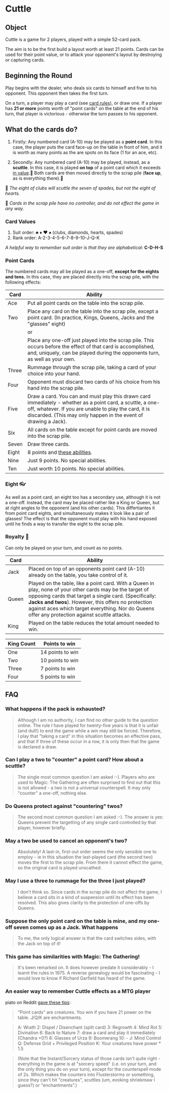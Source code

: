 Cuttle 
======

Object 
------

Cuttle is a game for 2 players, played with a simple 52-card pack.

The aim is to be the first build a layout worth at least 21 points. Cards can be used for their point value, or to attack your opponent's layout by destroying or capturing cards.


Beginning the Round
-------------------

Play begins with the dealer, who deals six cards to himself and five to his opponent. This opponent then takes the first turn.

On a turn, a player may play a card (see [card rules](#what-do-the-cards-do)), or draw one. If a player has **21 or more** points worth of "point cards" on the table at the end of his turn, that player is victorious - otherwise the turn passes to his opponent.

What do the cards do?
---------------------

1. Firstly: Any numbered card (A-10) may be played as a **point card**. In this case, the player puts the card face-up on the table in front of him, and it is worth as many points as the are spots on its face (1 for an ace, etc).

2. Secondly: Any numbered card (A-10) may be played, instead, as a **scuttle**. In this case, it is played **on top** of a point card which it exceeds [in value](#card-values).:small_orange_diamond: Both cards are then moved directly to the scrap pile (**face up**, as is everything there).:small_blue_diamond:

:small_orange_diamond: _The eight of clubs will scuttle the seven of spades, but not the eight of hearts._

:small_blue_diamond: _Cards in the scrap pile have no controller, and do not effect the game in any way._


### Card Values

1. Suit order: :clubs: :diamonds: :hearts: :spades: (clubs, diamonds, hearts, spades)
2. Rank order: A-2-3-4-5-6-7-8-9-10-J-Q-K

_A helpful way to remember suit order is that they are alphabetical:_ **C-D-H-S**


### Point Cards

The numbered cards may all be played as a one-off, **except for the eights and tens.** In this case, they are placed directly into the scrap pile, with the following effects:

Card  | Ability
----  | -------
Ace   | Put all point cards on the table into the scrap pile.
Two   | Place any card on the table into the scrap pile, except a point card. (In practice, Kings, Queens, Jacks and the "glasses" eight)
      | or
      | Place any one-off just played into the scrap pile. This occurs before the effect of that card is accomplished, and, uniquely, can be played during the opponents turn, as well as your own.
Three | Rummage through the scrap pile, taking a card of your choice into your hand.
Four  | Opponent must discard two cards of his choice from his hand into the scrap pile.
Five  | Draw a card. You can and must play this drawn card immediately - whether as a point card, a scuttle, a one-off, whatever. If you are unable to play the card, it is discarded. (This may only happen in the event of drawing a Jack).
Six   | All cards on the table except for point cards are moved into the scrap pile.
Seven | Draw three cards.
Eight | 8 points and [these abilities](#eight-eyeglasses).
Nine  | Just 9 points. No special abilities.
Ten | Just worth 10 points. No special abilities.

### Eight :eyeglasses:

As well as a point card, an eight too has a secondary use, although it is not a one-off. Instead, the card may be placed rather like a King or Queen, but at right angles to the opponent (and his other cards). This differtiantes it from point card eights, and simultaneously makes it look like a pair of glasses! The effect is that the opponent must play with his hand exposed until he finds a way to transfer the eight to the scrap pile.

### Royalty :crown:

Can only be played on your turn, and count as no points.

Card  | Ability
----  | -------
Jack  | Placed on top of an opponents point card (A-10) already on the table, you take control of it.
Queen | Played on the table, like a point card. With a Queen in play, none of your other cards may be the target of opposing cards that target a single card. (Specifically: **Jacks and twos**). However, this offers no protection against aces which target everything. Nor do Queens offer any protection against scuttle attacks.
King  | Played on the table reduces the total amount needed to win. 

King Count  | Points to win
----  | -------
One   | 14 points to win
Two   | 10 points to win
Three | 7 points to win
Four  | 5 points to win

FAQ
---

### What happens if the pack is exhausted?

> Although I am no authority, I can find no other guide to the question online. The rule I have played for twenty-five years is that it is unfair (and dull!) to end the game while a win may still be forced. Therefore, I play that "taking a card" in this situation becomes an effective pass, and that if three of these occur in a row, it is only then that the game is declared a draw.

### Can I play a two to "counter" a point card? How about a scuttle?

> The single most common question I am asked :-). Players who are used to Magic: The Gathering are often surprised to find out that this is not allowed - a two is not a universal counterspell. It may only "counter" a one-off, nothing else.

###  Do Queens protect against "countering" twos?

> The second most common question I am asked :-). The answer is yes: Queens prevent the targetting of any single card controlled by that player, however briefly.

### May a two be used to cancel an opponent's two?

> Absolutely! A last-in, first-out order seems the only sensible one to employ - ie in this situation the last-played card (the second two) moves the first to the scrap pile. From there it cannot effect the game, so the original card is played unscathed.

### May I use a three to rummage for the three I just played?

> I don't think so. Since cards in the scrap pile do not affect the game, I believe a card sits in a kind of suspension until its effect has been resolved. This also gives clarity to the protection of one-offs by Queens.

### Suppose the only point card on the table is mine, and my one-off seven comes up as a Jack. What happens

> To me, the only logical answer is that the card switches sides, with the Jack on top of it!

### This game has similarities with Magic: The Gathering!

> It's been remarked on. It does however predate it considerably - I learnt the rules in 1975. A reverse genealogy would be fascinating - I would love to know if Richard Garfield has heard of the game.

### An easier way to remember Cuttle effects as a MTG player

piato on Reddit [gave these tips](http://www.reddit.com/r/magicTCG/comments/2ye2yc/theres_a_standard_playing_card_game_from_1975/cp8xzpe):

> "Point cards" are creatures. You win if you have 21 power on the table. J/Q/K are enchantments.

> A: Wrath 2: Dispel / Disenchant (split card) 3: Regrowth 4: Mind Rot 5: Divination 6: Back to Nature 7: draw a card and play it immediately (Chandra +0?) 8: Glasses of Urza 9: Boomerang 10: - J: Mind Control Q: Defense Grid + Privileged Position K: Your creatures have power * 1.5

> (Note that the Instant/Sorcery status of those cards isn't quite right - everything in the game is at "sorcery speed" (i.e. on your turn, and the only thing you do on your turn), except for the counterspell mode of 2s. Which makes the counters into Flusterstorms or something, since they can't hit "creatures", scuttles (um, evoking shriekmaw I guess?) or "enchantments".)

